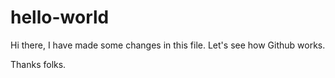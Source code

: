 hello-world
===========
Hi there, I have made some changes in this file. Let's see how Github works.

Thanks folks.
